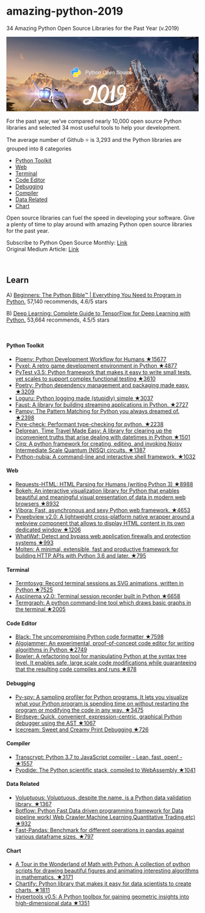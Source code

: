 # amazing-python-2019
34 Amazing Python Open Source Libraries for the Past Year (v.2019)

<a href="https://medium.mybridge.co/34-amazing-python-open-source-libraries-for-the-past-year-v-2019-93d6ee11aceb"><img src="python-opensource.png" width="800" alt="Mybridge"></a>

For the past year, we’ve compared nearly 10,000 open source Python libraries and selected 34 most useful tools to help your development.

The average number of Github ⭐️ is 3,293 and the Python libraries are grouped into 8 categories

- [Python Toolkit](#Python-Toolkit)
- [Web](#Web)
- [Terminal](#Terminal)
- [Code Editor](#Code-Editor)
- [Debugging](#Debugging)
- [Compiler](#Compiler)
- [Data Related](#Data-Related)
- [Chart](#Chart)

Open source libraries can fuel the speed in developing your software. Give a plenty of time to play around with amazing Python open source libraries for the past year.

Subscribe to Python Open Source Monthly: [Link](https://github.com/Mybridge/python-open-source) <br>
Original Medium Article: [Link](https://medium.mybridge.co/34-amazing-python-open-source-libraries-for-the-past-year-v-2019-93d6ee11aceb)


<br>

## Learn

A) [Beginners: The Python Bible™ | Everything You Need to Program in Python.](http://bit.ly/2Dci974) 57,140 recommends, 4.6/5 stars

B) [Deep Learning: Complete Guide to TensorFlow for Deep Learning with Python.](http://bit.ly/2EatVy7) 53,664 recommends, 4.5/5 stars


<br>

#### Python Toolkit
* [Pipenv: Python Development Workflow for Humans ★15677](https://github.com/pypa/pipenv) <br>
* [Pyxel: A retro game development environment in Python ★4877](https://github.com/kitao/pyxel) <br>
* [PyTest v3.5: Python framework that makes it easy to write small tests, yet scales to support complex functional testing ★3610](https://github.com/pytest-dev/pytest) <br>
* [Poetry: Python dependency management and packaging made easy. ★3209](https://github.com/sdispater/poetry) <br>
* [Loguru: Python logging made (stupidly) simple ★3037](https://github.com/Delgan/loguru) <br>
* [Faust: A library for building streaming applications in Python. ★2727](https://github.com/robinhood/faust) <br>
* [Pampy: The Pattern Matching for Python you always dreamed of. ★2398](https://github.com/santinic/pampy) <br>
* [Pyre-check: Performant type-checking for python. ★2238](https://github.com/facebook/pyre-check) <br>
* [Delorean, Time Travel Made Easy: A library for clearing up the inconvenient truths that arise dealing with datetimes in Python ★1501](https://github.com/myusuf3/delorean) <br>
* [Cirq: A python framework for creating, editing, and invoking Noisy Intermediate Scale Quantum (NISQ) circuits. ★1387](https://github.com/quantumlib/Cirq) <br>
* [Python-nubia: A command-line and interactive shell framework. ★1032](https://github.com/facebookincubator/python-nubia) <br>

#### Web
* [Requests-HTML: HTML Parsing for Humans (writing Python 3) ★8988](https://github.com/kennethreitz/requests-html) <br>
* [Bokeh: An interactive visualization library for Python that enables beautiful and meaningful visual presentation of data in modern web browsers ★8932](https://github.com/bokeh/bokeh) <br>
* [Vibora: Fast, asynchronous and sexy Python web framework. ★4653](https://github.com/vibora-io/vibora) <br>
* [Pywebview v2.0: A lightweight cross-platform native wrapper around a webview component that allows to display HTML content in its own dedicated window ★1206](https://github.com/r0x0r/pywebview) <br>
* [WhatWaf: Detect and bypass web application firewalls and protection systems ★993](https://github.com/Ekultek/WhatWaf) <br>
* [Molten: A minimal, extensible, fast and productive framework for building HTTP APIs with Python 3.6 and later. ★795](https://github.com/Bogdanp/molten) <br>


#### Terminal
* [Termtosvg: Record terminal sessions as SVG animations, written in Python ★7525](https://github.com/nbedos/termtosvg) <br>
* [Asciinema v2.0: Terminal session recorder built in Python ★6658](https://github.com/asciinema/asciinema) <br>
* [Termgraph: A python command-line tool which draws basic graphs in the terminal ★2005](https://github.com/mkaz/termgraph) <br>

#### Code Editor
* [Black: The uncompromising Python code formatter ★7598](https://github.com/ambv/black) <br>
* [Algojammer: An experimental, proof-of-concept code editor for writing algorithms in Python ★2749](https://github.com/ChrisKnott/Algojammer) <br>
* [Bowler: A refactoring tool for manipulating Python at the syntax tree level. It enables safe, large scale code modifications while guaranteeing that the resulting code compiles and runs ★878](https://github.com/facebookincubator/bowler) <br>

#### Debugging
* [Py-spy: A sampling profiler for Python programs. It lets you visualize what your Python program is spending time on without restarting the program or modifying the code in any way. ★3475](https://github.com/benfred/py-spy) <br>
* [Birdseye: Quick, convenient, expression-centric, graphical Python debugger using the AST ★1067](https://github.com/alexmojaki/birdseye) <br>
* [Icecream: Sweet and Creamy Print Debugging ★726](https://github.com/gruns/icecream) <br>

#### Compiler
* [Transcrypt: Python 3.7 to JavaScript compiler - Lean, fast, open! - ★1557](https://github.com/qquick/Transcrypt) <br>
* [Pyodide: The Python scientific stack, compiled to WebAssembly ★1041](https://github.com/iodide-project/pyodide) <br>

#### Data Related
* [Voluptuous: Voluptuous, despite the name, is a Python data validation library. ★1367](https://github.com/alecthomas/voluptuous) <br>
* [Botflow: Python Fast Data driven programming framework for Data pipeline work( Web Crawler,Machine Learning,Quantitative Trading.etc) ★932](https://github.com/kkyon/botflow) <br>
* [Fast-Pandas: Benchmark for different operations in pandas against various dataframe sizes. ★797](https://github.com/mm-mansour/Fast-Pandas) <br>

#### Chart
* [A Tour in the Wonderland of Math with Python: A collection of python scripts for drawing beautiful figures and animating interesting algorithms in mathematics. ★3171](https://github.com/neozhaoliang/pywonderland) <br>
* [Chartify: Python library that makes it easy for data scientists to create charts. ★1811](https://github.com/spotify/chartify) <br>
* [Hypertools v0.5: A Python toolbox for gaining geometric insights into high-dimensional data ★1351](https://github.com/ContextLab/hypertools) <br>
